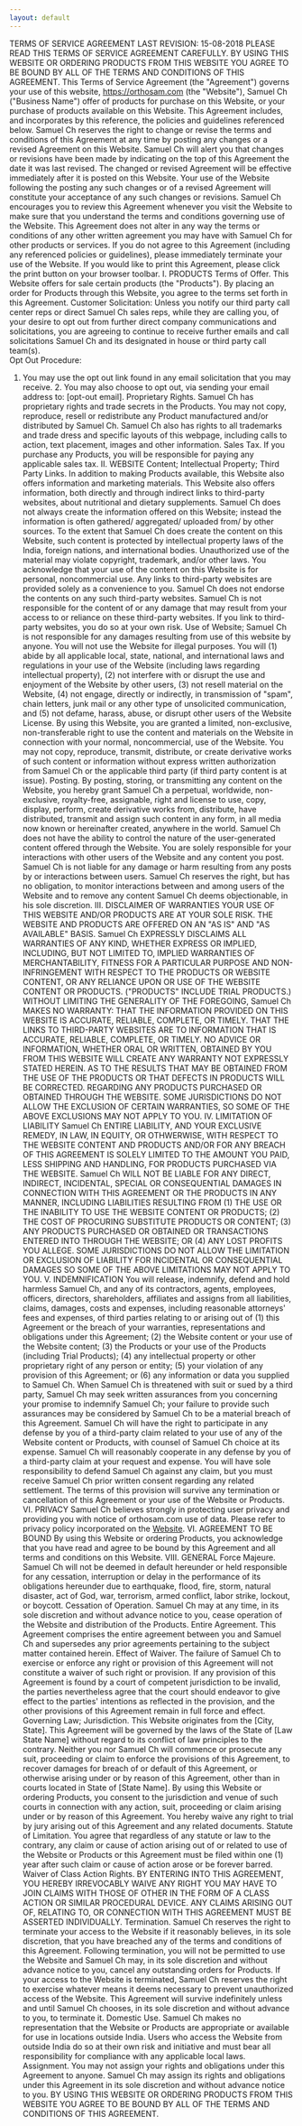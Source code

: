 ```yaml
---
layout: default
---
```

TERMS OF SERVICE AGREEMENT
LAST REVISION: 15-08-2018
PLEASE READ THIS TERMS OF SERVICE AGREEMENT CAREFULLY. BY USING THIS WEBSITE OR ORDERING PRODUCTS FROM THIS WEBSITE YOU AGREE TO BE BOUND BY ALL OF THE TERMS AND CONDITIONS OF THIS AGREEMENT.
This Terms of Service Agreement (the "Agreement") governs your use of this website, https://orthosam.com (the "Website"), Samuel Ch ("Business Name") offer of products for purchase on this Website, or your purchase of products available on this Website. This Agreement includes, and incorporates by this reference, the policies and guidelines referenced below. Samuel Ch reserves the right to change or revise the terms and conditions of this Agreement at any time by posting any changes or a revised Agreement on this Website. Samuel Ch will alert you that changes or revisions have been made by indicating on the top of this Agreement the date it was last revised. The changed or revised Agreement will be effective immediately after it is posted on this Website. Your use of the Website following the posting any such changes or of a revised Agreement will constitute your acceptance of any such changes or revisions. Samuel Ch encourages you to review this Agreement whenever you visit the Website to make sure that you understand the terms and conditions governing use of the Website. This Agreement does not alter in any way the terms or conditions of any other written agreement you may have with Samuel Ch for other products or services. If you do not agree to this Agreement (including any referenced policies or guidelines), please immediately terminate your use of the Website. If you would like to print this Agreement, please click the print button on your browser toolbar.
I. PRODUCTS
Terms of Offer. This Website offers for sale certain products (the "Products"). By placing an order for Products through this Website, you agree to the terms set forth in this Agreement. 
Customer Solicitation: Unless you notify our third party call center reps or direct Samuel Ch sales reps, while they are calling you, of your desire to opt out from further direct company communications and solicitations, you are agreeing to continue to receive further emails and call solicitations Samuel Ch and its designated in house or third party call team(s).  
Opt Out Procedure: 
 1. You may use the opt out link found in any email solicitation that you may receive. 2. You may also choose to opt out, via sending your email address to: [opt-out email]. 
Proprietary Rights. Samuel Ch has proprietary rights and trade secrets in the Products. You may not copy, reproduce, resell or redistribute any Product manufactured and/or distributed by Samuel Ch. Samuel Ch also has rights to all trademarks and trade dress and specific layouts of this webpage, including calls to action, text placement, images and other information.
Sales Tax. If you purchase any Products, you will be responsible for paying any applicable sales tax.
II. WEBSITE
Content; Intellectual Property; Third Party Links. In addition to making Products available, this Website also offers information and marketing materials. This Website also offers information, both directly and through indirect links to third-party websites, about nutritional and dietary supplements. Samuel Ch does not always create the information offered on this Website; instead the information is often gathered/ aggregated/ uploaded from/ by other sources. To the extent that Samuel Ch does create the content on this Website, such content is protected by intellectual property laws of the India, foreign nations, and international bodies. Unauthorized use of the material may violate copyright, trademark, and/or other laws. You acknowledge that your use of the content on this Website is for personal, noncommercial use. Any links to third-party websites are provided solely as a convenience to you. Samuel Ch does not endorse the contents on any such third-party websites. Samuel Ch  is not responsible for the content of or any damage that may result from your access to or reliance on these third-party websites. If you link to third-party websites, you do so at your own risk. 
Use of Website; Samuel Ch is not responsible for any damages resulting from use of this website by anyone. You will not use the Website for illegal purposes. You will (1) abide by all applicable local, state, national, and international laws and regulations in your use of the Website (including laws regarding intellectual property), (2) not interfere with or disrupt the use and enjoyment of the Website by other users, (3) not resell material on the Website, (4) not engage, directly or indirectly, in transmission of "spam", chain letters, junk mail or any other type of unsolicited communication, and (5) not defame, harass, abuse, or disrupt other users of the Website
License. By using this Website, you are granted a limited, non-exclusive, non-transferable right to use the content and materials on the Website in connection with your normal, noncommercial, use of the Website. You may not copy, reproduce, transmit, distribute, or create derivative works of such content or information without express written authorization from Samuel Ch or the applicable third party (if third party content is at issue).
Posting. By posting, storing, or transmitting any content on the Website, you hereby grant Samuel Ch a perpetual, worldwide, non-exclusive, royalty-free, assignable, right and license to use, copy, display, perform, create derivative works from, distribute, have distributed, transmit and assign such content in any form, in all media now known or hereinafter created, anywhere in the world. Samuel Ch does not have the ability to control the nature of the user-generated content offered through the Website. You are solely responsible for your interactions with other users of the Website and any content you post. Samuel Ch is not liable for any damage or harm resulting from any posts by or interactions between users. Samuel Ch reserves the right, but has no obligation, to monitor interactions between and among users of the Website and to remove any content Samuel Ch  deems objectionable, in his sole discretion. 
III. DISCLAIMER OF WARRANTIES
YOUR USE OF THIS WEBSITE AND/OR PRODUCTS ARE AT YOUR SOLE RISK. THE WEBSITE AND PRODUCTS ARE OFFERED ON AN "AS IS" AND "AS AVAILABLE" BASIS. Samuel Ch EXPRESSLY DISCLAIMS ALL WARRANTIES OF ANY KIND, WHETHER EXPRESS OR IMPLIED, INCLUDING, BUT NOT LIMITED TO, IMPLIED WARRANTIES OF MERCHANTABILITY, FITNESS FOR A PARTICULAR PURPOSE AND NON-INFRINGEMENT WITH RESPECT TO THE PRODUCTS OR WEBSITE CONTENT, OR ANY RELIANCE UPON OR USE OF THE WEBSITE CONTENT OR PRODUCTS. ("PRODUCTS" INCLUDE TRIAL PRODUCTS.)
WITHOUT LIMITING THE GENERALITY OF THE FOREGOING, Samuel Ch  MAKES NO WARRANTY:
THAT THE INFORMATION PROVIDED ON THIS WEBSITE IS ACCURATE, RELIABLE, COMPLETE, OR TIMELY.
THAT THE LINKS TO THIRD-PARTY WEBSITES ARE TO INFORMATION THAT IS ACCURATE, RELIABLE, COMPLETE, OR TIMELY.
NO ADVICE OR INFORMATION, WHETHER ORAL OR WRITTEN, OBTAINED BY YOU FROM THIS WEBSITE WILL CREATE ANY WARRANTY NOT EXPRESSLY STATED HEREIN. 
AS TO THE RESULTS THAT MAY BE OBTAINED FROM THE USE OF THE PRODUCTS OR THAT DEFECTS IN PRODUCTS WILL BE CORRECTED. 
REGARDING ANY PRODUCTS PURCHASED OR OBTAINED THROUGH THE WEBSITE.
SOME JURISDICTIONS DO NOT ALLOW THE EXCLUSION OF CERTAIN WARRANTIES, SO SOME OF THE ABOVE EXCLUSIONS MAY NOT APPLY TO YOU.
IV. LIMITATION OF LIABILITY
Samuel Ch ENTIRE LIABILITY, AND YOUR EXCLUSIVE REMEDY, IN LAW, IN EQUITY, OR OTHWERWISE, WITH RESPECT TO THE WEBSITE CONTENT AND PRODUCTS AND/OR FOR ANY BREACH OF THIS AGREEMENT IS SOLELY LIMITED TO THE AMOUNT YOU PAID, LESS SHIPPING AND HANDLING, FOR PRODUCTS PURCHASED VIA THE WEBSITE.
Samuel Ch WILL NOT BE LIABLE FOR ANY DIRECT, INDIRECT, INCIDENTAL, SPECIAL OR CONSEQUENTIAL DAMAGES IN CONNECTION WITH THIS AGREEMENT OR THE PRODUCTS IN ANY MANNER, INCLUDING LIABILITIES RESULTING FROM (1) THE USE OR THE INABILITY TO USE THE WEBSITE CONTENT OR PRODUCTS; (2) THE COST OF PROCURING SUBSTITUTE PRODUCTS OR CONTENT; (3) ANY PRODUCTS PURCHASED OR OBTAINED OR TRANSACTIONS ENTERED INTO THROUGH THE WEBSITE; OR (4) ANY LOST PROFITS YOU ALLEGE.
SOME JURISDICTIONS DO NOT ALLOW THE LIMITATION OR EXCLUSION OF LIABILITY FOR INCIDENTAL OR CONSEQUENTIAL DAMAGES SO SOME OF THE ABOVE LIMITATIONS MAY NOT APPLY TO YOU.
V. INDEMNIFICATION
You will release, indemnify, defend and hold harmless Samuel Ch, and any of its contractors, agents, employees, officers, directors, shareholders, affiliates and assigns from all liabilities, claims, damages, costs and expenses, including reasonable attorneys' fees and expenses, of third parties relating to or arising out of (1) this Agreement or the breach of your warranties, representations and obligations under this Agreement; (2) the Website content or your use of the Website content; (3) the Products or your use of the Products (including Trial Products); (4) any intellectual property or other proprietary right of any person or entity; (5) your violation of any provision of this Agreement; or (6) any information or data you supplied to Samuel Ch. When Samuel Ch is threatened with suit or sued by a third party, Samuel Ch may seek written assurances from you concerning your promise to indemnify Samuel Ch; your failure to provide such assurances may be considered by Samuel Ch to be a material breach of this Agreement. Samuel Ch will have the right to participate in any defense by you of a third-party claim related to your use of any of the Website content or Products, with counsel of Samuel Ch choice at its expense. Samuel Ch will reasonably cooperate in any defense by you of a third-party claim at your request and expense. You will have sole responsibility to defend Samuel Ch against any claim, but you must receive Samuel Ch prior written consent regarding any related settlement. The terms of this provision will survive any termination or cancellation of this Agreement or your use of the Website or Products.
VI. PRIVACY
Samuel Ch believes strongly in protecting user privacy and providing you with notice of orthosam.com use of data. Please refer to privacy policy incorporated on the <a href= “https://orthosam.com/privacy”>Website</a>.
VI. AGREEMENT TO BE BOUND
By using this Website or ordering Products, you acknowledge that you have read and agree to be bound by this Agreement and all terms and conditions on this Website. 
VIII. GENERAL
Force Majeure. Samuel Ch will not be deemed in default hereunder or held responsible for any cessation, interruption or delay in the performance of its obligations hereunder due to earthquake, flood, fire, storm, natural disaster, act of God, war, terrorism, armed conflict, labor strike, lockout, or boycott.
Cessation of Operation. Samuel Ch may at any time, in its sole discretion and without advance notice to you, cease operation of the Website and distribution of the Products.
Entire Agreement. This Agreement comprises the entire agreement between you and Samuel Ch and supersedes any prior agreements pertaining to the subject matter contained herein.
Effect of Waiver. The failure of Samuel Ch to exercise or enforce any right or provision of this Agreement will not constitute a waiver of such right or provision. If any provision of this Agreement is found by a court of competent jurisdiction to be invalid, the parties nevertheless agree that the court should endeavor to give effect to the parties' intentions as reflected in the provision, and the other provisions of this Agreement remain in full force and effect.
Governing Law; Jurisdiction. This Website originates from the [City, State]. This Agreement will be governed by the laws of the State of [Law State Name] without regard to its conflict of law principles to the contrary. Neither you nor Samuel Ch will commence or prosecute any suit, proceeding or claim to enforce the provisions of this Agreement, to recover damages for breach of or default of this Agreement, or otherwise arising under or by reason of this Agreement, other than in courts located in State of [State Name]. By using this Website or ordering Products, you consent to the jurisdiction and venue of such courts in connection with any action, suit, proceeding or claim arising under or by reason of this Agreement. You hereby waive any right to trial by jury arising out of this Agreement and any related documents.
Statute of Limitation. You agree that regardless of any statute or law to the contrary, any claim or cause of action arising out of or related to use of the Website or Products or this Agreement must be filed within one (1) year after such claim or cause of action arose or be forever barred.
Waiver of Class Action Rights. BY ENTERING INTO THIS AGREEMENT, YOU HEREBY IRREVOCABLY WAIVE ANY RIGHT YOU MAY HAVE TO JOIN CLAIMS WITH THOSE OF OTHER IN THE FORM OF A CLASS ACTION OR SIMILAR PROCEDURAL DEVICE. ANY CLAIMS ARISING OUT OF, RELATING TO, OR CONNECTION WITH THIS AGREEMENT MUST BE ASSERTED INDIVIDUALLY.
Termination. Samuel Ch reserves the right to terminate your access to the Website if it reasonably believes, in its sole discretion, that you have breached any of the terms and conditions of this Agreement. Following termination, you will not be permitted to use the Website and Samuel Ch may, in its sole discretion and without advance notice to you, cancel any outstanding orders for Products. If your access to the Website is terminated, Samuel Ch reserves the right to exercise whatever means it deems necessary to prevent unauthorized access of the Website. This Agreement will survive indefinitely unless and until Samuel Ch chooses, in its sole discretion and without advance to you, to terminate it.
Domestic Use. Samuel Ch makes no representation that the Website or Products are appropriate or available for use in locations outside India. Users who access the Website from outside India do so at their own risk and initiative and must bear all responsibility for compliance with any applicable local laws.
Assignment. You may not assign your rights and obligations under this Agreement to anyone. Samuel Ch may assign its rights and obligations under this Agreement in its sole discretion and without advance notice to you.
BY USING THIS WEBSITE OR ORDERING PRODUCTS FROM THIS WEBSITE YOU AGREE TO BE BOUND BY ALL OF THE TERMS AND CONDITIONS OF THIS AGREEMENT.
